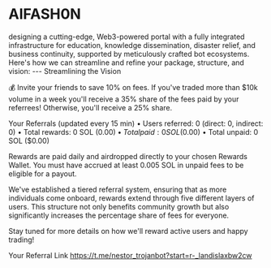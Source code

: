 # AIFASH0N
designing a cutting-edge, Web3-powered portal with a fully integrated infrastructure for education, knowledge dissemination, disaster relief, and business continuity, supported by meticulously crafted bot ecosystems. Here's how we can streamline and refine your package, structure, and vision:   ---  Streamlining the Vision  

💰 Invite your friends to save 10% on fees. If you've traded more than $10k volume in a week you'll receive a 35% share of the fees paid by your referrees! Otherwise, you'll receive a 25% share.

Your Referrals (updated every 15 min)
• Users referred: 0 (direct: 0, indirect: 0)
• Total rewards: 0 SOL ($0.00)
• Total paid: 0 SOL ($0.00)
• Total unpaid: 0 SOL ($0.00)

Rewards are paid daily and airdropped directly to your chosen Rewards Wallet. You must have accrued at least 0.005 SOL in unpaid fees to be eligible for a payout.

We've established a tiered referral system, ensuring that as more individuals come onboard, rewards extend through five different layers of users. This structure not only benefits community growth but also significantly increases the percentage share of fees for everyone.

Stay tuned for more details on how we'll reward active users and happy trading!

Your Referral Link
https://t.me/nestor_trojanbot?start=r-_landislaxbw2cw




